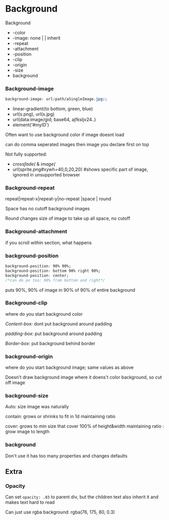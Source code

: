 # Background

Background

- -color 
- -image: none | <uri> | inherit
- -repeat
- -attachment
- -position
- -clip
- -origin
- -size
- background

### Background-image

```css
background-image: url(path/aSingleImage.jpg);
```

- linear-gradient(to bottom, green, blue)
- url(s.png), url(s.jpg)
- url(data:image/gid; base64, ajfksljv24..)
- element('#myID')

Often want to use background color if image doesnt load

can do comma seperated images then image you declare first on top

Not fully supported: 

- *crossfade(* & *image(*
- url(sprite.png#xywh=40,0,20,20) #shows specific part of image, ignored in unsupported browser 

### Background-repeat

repeat|repeat-x|repeat-y|no-repeat |space | round 

Space has no cutoff background images

Round changes size of image to take up all space, no cutoff

### Background-attachment

if you scroll within section, what happens

### background-position

```css
background-position: 90% 90%;
background-position: bottom 90% right 90%; 
background-position: center;
/*can do px too; 90% from bottom and right*/
```

puts 90%, 90% of image in 90% of 90% of entire background

### Background-clip

where do you start background color

*Content-box:* dont put background around padding

*padding-box*: put background around padding

*Border-box*: put background behind border

### background-origin

where do you start background image; same values as above

Doesn't draw background image where it doens't color background, so cut off image

### background-size

Auto: size image was naturally

contain: grows or shrinks to fit in 1d maintaining ratio

cover: grows to min size that cover 100% of height&width maintaining ratio
<length>: grow image to length

### background

Don't use it has too many properties and changes defaults

## Extra

### Opacity

Can set `opacity: .03` to parent div, but the children text also inherit it and makes text hard to read

Can just use rgba background: rgba(76, 175, 80, 0.3)